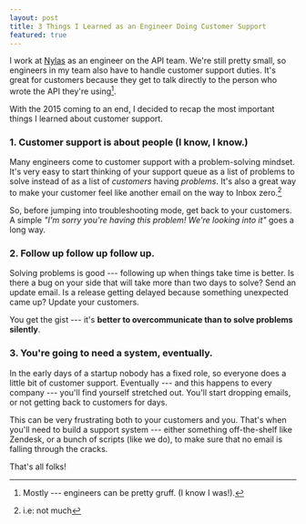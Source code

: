 ```yaml
---
layout: post
title: 3 Things I Learned as an Engineer Doing Customer Support
featured: true
---
```


I work at [Nylas](https://nylas.com/) as an engineer on the API team. We're still pretty small, so engineers in my team also have to handle customer support duties. It's great for customers because they get to talk directly to the person who wrote the API they're using[^gruff].

With the 2015 coming to an end, I decided to recap the most important things I learned about customer support.

### 1. Customer support is about people (I know, I know.)

Many engineers come to customer support with a problem-solving mindset. It's very easy to start thinking of your support queue as a list of problems to solve instead of as a list of *customers* having *problems*. It's also a great way to make your customer feel like another email on the way to Inbox zero.[^notmuch]

So, before jumping into troubleshooting mode, get back to your customers. A simple *"I'm sorry you're having this problem! We're looking into it"* goes a long way.

### 2. Follow up follow up follow up.

Solving problems is good --- following up when things take time is better. Is there a bug on your side that will take more than two days to solve? Send an update email. Is a release getting delayed because something unexpected came up? Update your customers.

You get the gist --- it's **better to overcommunicate than to solve problems silently**.

### 3. You're going to need a system, eventually.

In the early days of a startup nobody has a fixed role, so everyone does a little bit of customer support. Eventually --- and this happens to every company --- you'll find yourself stretched out. You'll start dropping emails, or not getting back to customers for days.

This can be very frustrating both to your customers and you. That's when you'll need to build a support system --- either something off-the-shelf like Zendesk, or a bunch of scripts (like we do), to make sure that no email is falling through the cracks.

That's all folks!

[^gruff]:  Mostly --- engineers can be pretty gruff. (I know I was!).
[^notmuch]: i.e: not much
